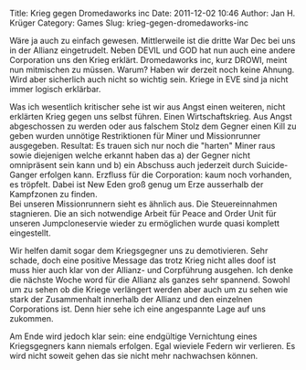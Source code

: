 Title: Krieg gegen Dromedaworks inc
Date: 2011-12-02 10:46
Author: Jan H. Krüger
Category: Games
Slug: krieg-gegen-dromedaworks-inc

  
Wäre ja auch zu einfach gewesen. Mittlerweile ist die dritte War Dec bei
uns in der Allianz eingetrudelt. Neben DEVIL und GOD hat nun auch eine
andere Corporation uns den Krieg erklärt. Dromedaworks inc, kurz DROWI,
meint nun mitmischen zu müssen. Warum? Haben wir derzeit noch keine
Ahnung. Wird aber sicherlich auch nicht so wichtig sein. Kriege in EVE
sind ja nicht immer logisch erklärbar.  
  
Was ich wesentlich kritischer sehe ist wir aus Angst einen weiteren,
nicht erklärten Krieg gegen uns selbst führen. Einen Wirtschaftskrieg.
Aus Angst abgeschossen zu werden oder aus falschem Stolz dem Gegner
einen Kill zu geben wurden unnötige Restriktionen für Miner und
Missionrunner ausgegeben. Resultat: Es trauen sich nur noch die "harten"
Miner raus sowie diejenigen welche erkannt haben das a) der Gegner nicht
omnipräsent sein kann und b) ein Abschuss auch jederzeit durch
Suicide-Ganger erfolgen kann. Erzfluss für die Corporation: kaum noch
vorhanden, es tröpfelt. Dabei ist New Eden groß genug um Erze ausserhalb
der Kampfzonen zu finden.  
Bei unseren Missionrunnern sieht es ähnlich aus. Die Steuereinnahmen
stagnieren. Die an sich notwendige Arbeit für Peace and Order Unit für
unseren Jumpcloneservie wieder zu ermöglichen wurde quasi komplett
eingestellt.  
  
Wir helfen damit sogar dem Kriegsgegner uns zu demotivieren. Sehr
schade, doch eine positive Message das trotz Krieg nicht alles doof ist
muss hier auch klar von der Allianz- und Corpführung ausgehen. Ich denke
die nächste Woche word für die Allianz als ganzes sehr spannend. Sowohl
um zu sehen ob die Kriege verlängert werden aber auch um zu sehen wie
stark der Zusammenhalt innerhalb der Allianz und den einzelnen
Corporations ist. Denn hier sehe ich eine angespannte Lage auf uns
zukommen.  
  
Am Ende wird jedoch klar sein: eine endgültige Vernichtung eines
Kriegsgegners kann niemals erfolgen. Egal wieviele Federn wir verlieren.
Es wird nicht soweit gehen das sie nicht mehr nachwachsen können.

